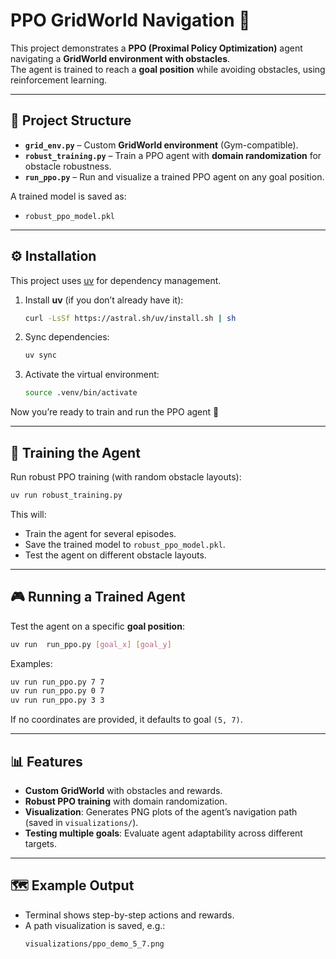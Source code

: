 # PPO GridWorld Navigation 🚀

This project demonstrates a **PPO (Proximal Policy Optimization)** agent navigating a **GridWorld environment with obstacles**.  
The agent is trained to reach a **goal position** while avoiding obstacles, using reinforcement learning.

---

## 📂 Project Structure
- **`grid_env.py`** – Custom **GridWorld environment** (Gym-compatible).  
- **`robust_training.py`** – Train a PPO agent with **domain randomization** for obstacle robustness.  
- **`run_ppo.py`** – Run and visualize a trained PPO agent on any goal position.  

A trained model is saved as:
- `robust_ppo_model.pkl`

---

## ⚙️ Installation

This project uses [uv](https://docs.astral.sh/uv/) for dependency management.

1. Install **uv** (if you don’t already have it):
   ```bash
   curl -LsSf https://astral.sh/uv/install.sh | sh
   ```

2. Sync dependencies:
   ```bash
   uv sync
   ```

3. Activate the virtual environment:
   ```bash
   source .venv/bin/activate
   ```

Now you’re ready to train and run the PPO agent 🚀

---

## 🎯 Training the Agent
Run robust PPO training (with random obstacle layouts):
```bash
uv run robust_training.py
```

This will:
- Train the agent for several episodes.
- Save the trained model to `robust_ppo_model.pkl`.
- Test the agent on different obstacle layouts.

---

## 🎮 Running a Trained Agent
Test the agent on a specific **goal position**:
```bash
uv run  run_ppo.py [goal_x] [goal_y]
```

Examples:
```bash
uv run run_ppo.py 7 7
uv run run_ppo.py 0 7
uv run run_ppo.py 3 3
```

If no coordinates are provided, it defaults to goal `(5, 7)`.

---

## 📊 Features
- **Custom GridWorld** with obstacles and rewards.  
- **Robust PPO training** with domain randomization.  
- **Visualization**: Generates PNG plots of the agent’s navigation path (saved in `visualizations/`).  
- **Testing multiple goals**: Evaluate agent adaptability across different targets.  

---

## 🗺️ Example Output
- Terminal shows step-by-step actions and rewards.
- A path visualization is saved, e.g.:
  ```
  visualizations/ppo_demo_5_7.png
  ```